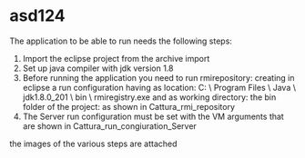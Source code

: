 # asd124
The application to be able to run needs the following steps:

1) Import the eclipse project from the archive import 
2) Set up java compiler with jdk version 1.8
3) Before running the application you need to run rmirepository:
creating in eclipse a run configuration having as location:
C: \ Program Files \ Java \ jdk1.8.0_201 \ bin \ rmiregistry.exe
and as working directory: the bin folder of the project:
as shown in Cattura_rmi_repository 
4) The Server run configuration must be set with the VM arguments
that are shown in Cattura_run_congiuration_Server

the images of the various steps are attached

